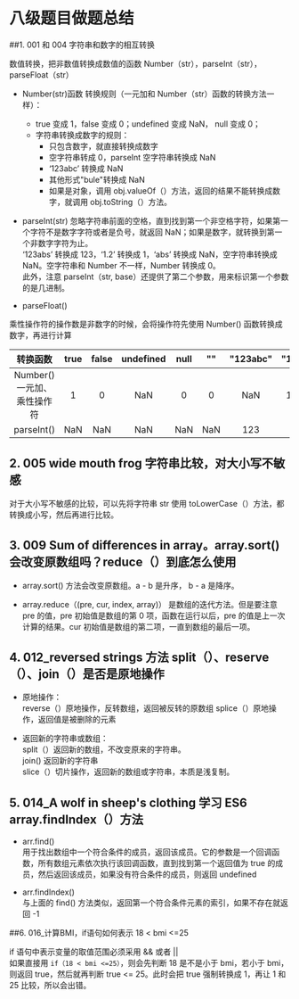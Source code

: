 # 八级题目做题总结  
  
##1. 001 和 004 字符串和数字的相互转换    

数值转换，把非数值转换成数值的函数 Number（str），parseInt（str），parseFloat（str）  
   
- Number(str)函数  转换规则（一元加和 Number（str）函数的转换方法一样）：   
     - true 变成 1，false 变成 0；undefined 变成 NaN， null 变成 0；
     - 字符串转换成数字的规则：  
        - 只包含数字，就直接转换成数字
        - 空字符串转成 0，parseInt 空字符串转换成 NaN
        - ‘123abc’ 转换成 NaN
        - 其他形式"bule"转换成 NaN  
        - 如果是对象，调用 obj.valueOf（）方法，返回的结果不能转换成数字，就调用 obj.toString（）方法。   
        
 - parseInt(str)  忽略字符串前面的空格，直到找到第一个非空格字符，如果第一个字符不是数字字符或者是负号，就返回 NaN；如果是数字，就转换到第一个非数字字符为止。  
      ‘123abs’ 转换成 123，‘1.2’ 转换成 1，‘abs’ 转换成 NaN，空字符串转换成 NaN。空字符串和 Number 不一样，Number 转换成 0。  
      此外，注意 parseInt（str, base）还提供了第二个参数，用来标识第一个参数的是几进制。   
      
- parseFloat()    
      
乘性操作符的操作数是非数字的时候，会将操作符先使用 Number() 函数转换成数字，再进行计算
     
转换函数|true|false|undefined|null|""|"123abc"|"1.1"|"12a.3"
:---:|:---:|:---:|:---:|:---:|:---:|:---:|:---:|:---:
Number() 一元加、乘性操作符|1|0|NaN|0|0|NaN|1.1|NaN
parseInt()|NaN|NaN|NaN|NaN|NaN|123|1|12  
    
## 2. 005 wide mouth frog 字符串比较，对大小写不敏感   
   
对于大小写不敏感的比较，可以先将字符串 str 使用 toLowerCase（）方法，都转换成小写，然后再进行比较。    
   
## 3. 009 Sum of differences in array。array.sort() 会改变原数组吗？reduce（）到底怎么使用    
  
- array.sort() 方法会改变原数组。a - b 是升序， b - a 是降序。   
  
- array.reduce（(pre, cur, index, array)） 是数组的迭代方法。但是要注意 pre 的值，pre 初始值是数组的第 0 项，函数在运行以后，pre 的值是上一次计算的结果。cur 初始值是数组的第二项，一直到数组的最后一项。  

## 4. 012_reversed  strings  方法 split（）、reserve（）、join（）是否是原地操作   
  
- 原地操作：   
 reverse（）原地操作，反转数组，返回被反转的原数组
 splice（）原地操作，返回值是被删除的元素    
 
- 返回新的字符串或数组：   
split（）返回新的数组，不改变原来的字符串。   
join() 返回新的字符串   
slice（）切片操作，返回新的数组或字符串，本质是浅复制。

## 5. 014_A wolf in sheep's clothing 学习 ES6 array.findIndex（）方法   
  
- arr.find()   
用于找出数组中一个符合条件的成员，返回该成员。它的参数是一个回调函数，所有数组元素依次执行该回调函数，直到找到第一个返回值为 true 的成员，然后返回该成员，如果没有符合条件的成员，则返回 undefined     
   
- arr.findIndex()    
与上面的 find() 方法类似，返回第一个符合条件元素的索引，如果不存在就返回 -1  
  
##6. 016_计算BMI，if语句如何表示 18 < bmi <=25    

if 语句中表示变量的取值范围必须采用 && 或者 ||    
如果直接用 `if（18 < bmi <=25）`，则会先判断 18 是不是小于 bmi，若小于 bmi，则返回 true，然后就再判断 true <= 25。此时会把 true 强制转换成 1，再让 1 和 25 比较，所以会出错。